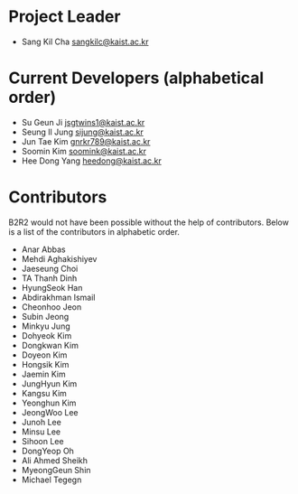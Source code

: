 # Project Leader
- Sang Kil Cha <sangkilc@kaist.ac.kr>

# Current Developers (alphabetical order)

- Su Geun Ji <jsgtwins1@kaist.ac.kr>
- Seung Il Jung <sijung@kaist.ac.kr>
- Jun Tae Kim <gnrkr789@kaist.ac.kr>
- Soomin Kim <soomink@kaist.ac.kr>
- Hee Dong Yang <heedong@kaist.ac.kr>

# Contributors

B2R2 would not have been possible without the help of contributors. Below is
a list of the contributors in alphabetic order.

- Anar Abbas
- Mehdi Aghakishiyev
- Jaeseung Choi
- TA Thanh Dinh
- HyungSeok Han
- Abdirakhman Ismail
- Cheonhoo Jeon
- Subin Jeong
- Minkyu Jung
- Dohyeok Kim
- Dongkwan Kim
- Doyeon Kim
- Hongsik Kim
- Jaemin Kim
- JungHyun Kim
- Kangsu Kim
- Yeonghun Kim
- JeongWoo Lee
- Junoh Lee
- Minsu Lee
- Sihoon Lee
- DongYeop Oh
- Ali Ahmed Sheikh
- MyeongGeun Shin
- Michael Tegegn

